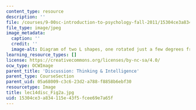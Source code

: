 ```yaml
---
content_type: resource
description: ''
file: /courses/9-00sc-introduction-to-psychology-fall-2011/15304ce3a834115e43f5fcee69e7a65f_lec14disc_Fig2a.jpg
file_type: image/jpeg
image_metadata:
  caption: ''
  credit: ''
  image-alt: Diagram of two L shapes, one rotated just a few degrees from the other.
learning_resource_types: []
license: https://creativecommons.org/licenses/by-nc-sa/4.0/
ocw_type: OCWImage
parent_title: 'Discussion: Thinking & Intelligence'
parent_type: CourseSection
parent_uid: 05a68009-c3c6-23d2-a788-f8858b6ebf30
resourcetype: Image
title: lec14disc_Fig2a.jpg
uid: 15304ce3-a834-115e-43f5-fcee69e7a65f
---
```

